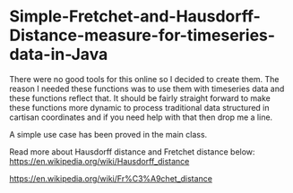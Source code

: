 # Simple-Fretchet-and-Hausdorff-Distance-measure-for-timeseries-data-in-Java

There were no good tools for this online so I decided to create them.  The reason I needed these functions was to use them with timeseries data and these functions reflect that.  It should be fairly straight forward to make these functions more dynamic to process traditional data structured in cartisan coordinates and if you need help with that then drop me a line.  

A simple use case has been proved in the main class.

Read more about Hausdorff distance and Fretchet distance below:
https://en.wikipedia.org/wiki/Hausdorff_distance

https://en.wikipedia.org/wiki/Fr%C3%A9chet_distance
